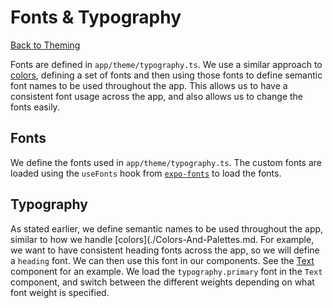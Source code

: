 # Fonts & Typography

[Back to Theming](./../Theming.md)

Fonts are defined in `app/theme/typography.ts`. We use a similar approach to [colors](./Colors-And-Palettes.md), defining a set of fonts and then using those fonts to define semantic font names to be used throughout the app. This allows us to have a consistent font usage across the app, and also allows us to change the fonts easily.

## Fonts

We define the fonts used in `app/theme/typography.ts`. The custom fonts are loaded using the `useFonts` hook from [`expo-fonts`](https://docs.expo.dev/guides/using-custom-fonts/) to load the fonts.

## Typography

As stated earlier, we define semantic names to be used throughout the app, similar to how we handle [colors](./Colors-And-Palettes.md. For example, we want to have consistent heading fonts across the app, so we will define a `heading` font. We can then use this font in our components. See the [Text](./../Components-Text.md) component for an example. We load the `typography.primary` font in the `Text` component, and switch between the different weights depending on what font weight is specified.

